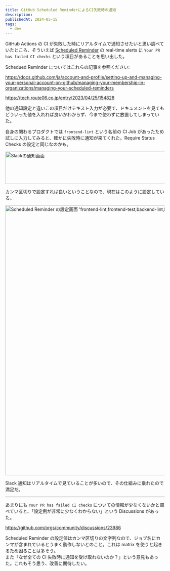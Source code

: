 ```yaml
---
title: GitHub Scheduled ReminderによるCI失敗時の通知
description:
publishedAt: 2024-05-15
tags:
  - dev
---
```


GitHub Actions の CI が失敗した時にリアルタイムで通知させたいと思い調べていたところ、そういえば [Scheduled Reminder](https://github.com/settings/reminders) の real-time alerts に `Your PR has failed CI checks` という項目があることを思い出した。

Schedued Reminder についてはこれらの記事を参照ください:

https://docs.github.com/ja/account-and-profile/setting-up-and-managing-your-personal-account-on-github/managing-your-membership-in-organizations/managing-your-scheduled-reminders

https://tech.route06.co.jp/entry/2023/04/25/154828

他の通知設定と違いこの項目だけテキスト入力が必要で、ドキュメントを見てもどういった値を入れれば良いかわからず、今まで使わずに放置してしまっていた。

自身の関わるプロダクトでは `frontend-lint` という名前の CI Job があったため試しに入力してみると、確かに失敗時に通知が来てくれた。Require Status Checks の設定と同じなのかも。

<img src="/images/github-scheduled-reminder/1.png" alt="Slackの通知画面" width="896" height="102" />

カンマ区切りで設定すれば良いということなので、現在はこのように設定している。

<img src="/images/github-scheduled-reminder/2.png" alt="Scheduled Reminder の設定画面 'frontend-lint,frontend-test,backend-lint,backend-test'" width="906" height="854" />

Slack 通知はリアルタイムで見ていることが多いので、その仕組みに乗れたので満足だ。

---

あまりにも `Your PR has failed CI checks` についての情報が少なくないかと調べていると、「設定例が非常に少なくわからない」という Discussions があった。

https://github.com/orgs/community/discussions/23986

Scheduled Reminder の設定値はカンマ区切りの文字列なので、ジョブ名にカンマが含まれているとうまく動作しないとのこと。これは matrix を使うと起きるため困ることは多そう。  
また「なぜ全ての CI 失敗時に通知を受け取れないのか？」という意見もあった。これもそう思う、改善に期待したい。
